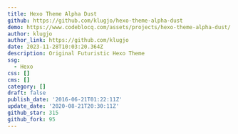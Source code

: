 ```yaml
---
title: Hexo Theme Alpha Dust
github: https://github.com/klugjo/hexo-theme-alpha-dust
demo: https://www.codeblocq.com/assets/projects/hexo-theme-alpha-dust/
author: klugjo
author_link: https://github.com/klugjo
date: 2023-11-28T10:03:20.364Z
description: Original Futuristic Hexo Theme
ssg:
  - Hexo
css: []
cms: []
category: []
draft: false
publish_date: '2016-06-21T01:22:11Z'
update_date: '2020-08-21T20:30:11Z'
github_star: 315
github_fork: 95
---
```

